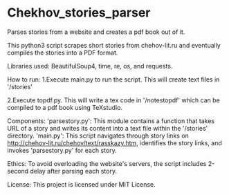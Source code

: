 # Chekhov_stories_parser
Parses stories from a website and creates a pdf book out of it.

This python3 script scrapes short stories from chehov-lit.ru and eventually compiles the stories into a PDF format.

Libraries used:
BeautifulSoup4, time, re, os, and requests.

How to run:
1.Execute main.py to run the script. This will create text files in '/stories' 

2.Execute topdf.py. This will write a tex code in '/notestopdf' which can be compiled to a pdf book using TeXstudio.

Components:
'parsestory.py': This module contains a function that takes URL of a story and writes its content into a text file within the '/stories' directory.
'main.py': This script navigates through story links on http://chehov-lit.ru/chehov/text/rasskazy.htm, identifies the story links, and invokes 'parsestory.py' for each story.

Ethics:
To avoid overloading the website's servers, the script includes 2-second delay after parsing each story.

License:
This project is licensed under MIT License.
